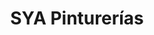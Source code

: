 ---
title: "SYA Pinturerías"
url: /ciudad-autonoma-de-buenos-aires/sya-pinturerias/
shop: Farben
---